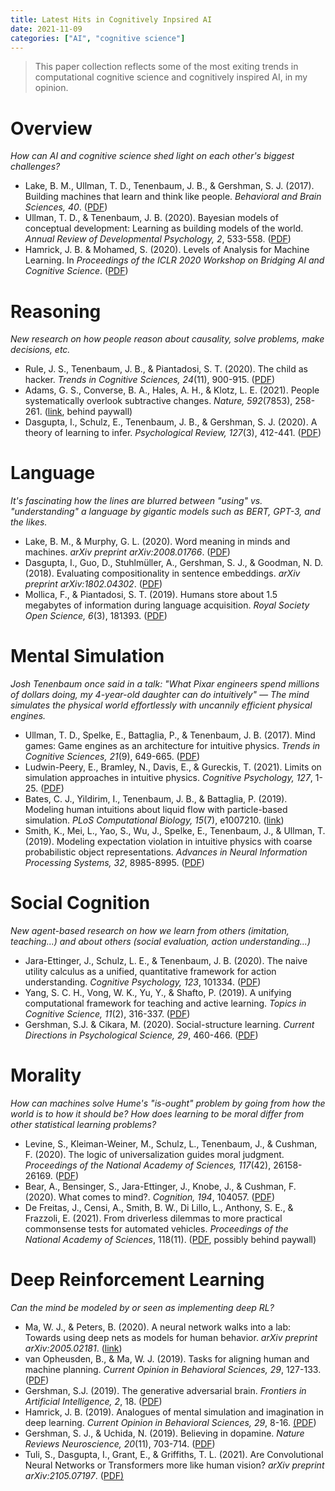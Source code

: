 ```yaml
---
title: Latest Hits in Cognitively Inpsired AI
date: 2021-11-09
categories: ["AI", "cognitive science"]
---
```


> This paper collection reflects some of the most exiting trends in computational cognitive science and cognitively inspired AI, in my opinion.


# Overview

*How can AI and cognitive science shed light on each other's biggest challenges?* 

- Lake, B. M., Ullman, T. D., Tenenbaum, J. B., & Gershman, S. J. (2017). Building machines that learn and think like people. *Behavioral and Brain Sciences, 40*. ([PDF](https://www.cambridge.org/core/services/aop-cambridge-core/content/view/A9535B1D745A0377E16C590E14B94993/S0140525X16001837a.pdf/building-machines-that-learn-and-think-like-people.pdf))
- Ullman, T. D., & Tenenbaum, J. B. (2020). Bayesian models of conceptual development: Learning as building models of the world. *Annual Review of Developmental Psychology, 2*, 533-558. ([PDF](https://sci-hub.se/https://www.annualreviews.org/doi/abs/10.1146/annurev-devpsych-121318-084833))
- Hamrick, J. B. & Mohamed, S. (2020). Levels of Analysis for Machine Learning. In *Proceedings of the ICLR 2020 Workshop on Bridging AI and Cognitive Science*. ([PDF](https://arxiv.org/pdf/2004.05107.pdf))


# Reasoning

*New research on how people reason about causality, solve problems, make decisions, etc.*

- Rule, J. S., Tenenbaum, J. B., & Piantadosi, S. T. (2020). The child as hacker. *Trends in Cognitive Sciences, 24*(11), 900-915. ([PDF](http://colala.berkeley.edu/papers/rule2020child.pdf))
- Adams, G. S., Converse, B. A., Hales, A. H., & Klotz, L. E. (2021). People systematically overlook subtractive changes. *Nature, 592*(7853), 258-261. ([link](https://www.nature.com/articles/s41586-021-03380-y), behind paywall)
- Dasgupta, I., Schulz, E., Tenenbaum, J. B., & Gershman, S. J. (2020). A theory of learning to infer. *Psychological Review, 127*(3), 412-441. ([PDF](https://www.biorxiv.org/content/biorxiv/early/2019/10/23/644534.full.pdf))

# Language

*It's fascinating how the lines are blurred between "using" vs. "understanding" a language by gigantic models such as BERT, GPT-3, and the likes.*

- Lake, B. M., & Murphy, G. L. (2020). Word meaning in minds and machines. *arXiv preprint arXiv:2008.01766*. ([PDF](https://arxiv.org/pdf/2008.01766.pdf))
- Dasgupta, I., Guo, D., Stuhlmüller, A., Gershman, S. J., & Goodman, N. D. (2018). Evaluating compositionality in sentence embeddings. *arXiv preprint arXiv:1802.04302*. ([PDF](https://arxiv.org/pdf/1802.04302.pdf))
- Mollica, F., & Piantadosi, S. T. (2019). Humans store about 1.5 megabytes of information during language acquisition. *Royal Society Open Science, 6*(3), 181393. ([PDF](https://royalsocietypublishing.org/doi/pdf/10.1098/rsos.181393))

# Mental Simulation

*Josh Tenenbaum once said in a talk: "What Pixar engineers spend millions of dollars doing, my 4-year-old daughter can do intuitively" — The mind simulates the physical world effortlessly with uncannily efficient physical engines.*

- Ullman, T. D., Spelke, E., Battaglia, P., & Tenenbaum, J. B. (2017). Mind games: Game engines as an architecture for intuitive physics. *Trends in Cognitive Sciences, 21*(9), 649-665. ([PDF](https://cocodev.fas.harvard.edu/publications/mind-games-game-engines-as-an-architecture-for-intuitive-physics/2017-ullman-mind.pdf))
- Ludwin-Peery, E., Bramley, N., Davis, E., & Gureckis, T. (2021). Limits on simulation approaches in intuitive physics. *Cognitive Psychology, 127*, 1-25. ([PDF](https://files.osf.io/v1/resources/xhzuc/providers/osfstorage/600b1b83b6416f00abb06ea4?format=pdf&action=download&direct&version=1))
- Bates, C. J., Yildirim, I., Tenenbaum, J. B., & Battaglia, P. (2019). Modeling human intuitions about liquid flow with particle-based simulation. *PLoS Computational Biology, 15*(7), e1007210. ([link](https://journals.plos.org/ploscompbiol/article?id=10.1371/journal.pcbi.1007210&rev=1))
- Smith, K., Mei, L., Yao, S., Wu, J., Spelke, E., Tenenbaum, J., & Ullman, T. (2019). Modeling expectation violation in intuitive physics with coarse probabilistic object representations. *Advances in Neural Information Processing Systems, 32*, 8985-8995. ([PDF](https://cocodev.netlify.app/publications/modeling-expectation-violation-in-intuitive-physics-with-coarse-probabilistic-object-representations/2019-smith-modeling.pdf))

# Social Cognition

*New agent-based research on how we learn from others (imitation, teaching...) and about others (social evaluation, action understanding...)*

- Jara-Ettinger, J., Schulz, L. E., & Tenenbaum, J. B. (2020). The naive utility calculus as a unified, quantitative framework for action understanding. *Cognitive Psychology, 123*, 101334. ([PDF](https://compdevlab.yale.edu/docs/2020/cogpsych_NUC.pdf))
- Yang, S. C. H., Vong, W. K., Yu, Y., & Shafto, P. (2019). A unifying computational framework for teaching and active learning. *Topics in Cognitive Science, 11*(2), 316-337. ([PDF](http://scottchenghsinyang.com/paper/Yang-TOPICS-2019.pdf))
- Gershman, S.J. & Cikara, M. (2020). Social-structure learning. *Current Directions in Psychological Science, 29*, 460-466. ([PDF](https://gershmanlab.com/pubs/GershmanCikara20.pdf))

# Morality

*How can machines solve Hume's "is-ought" problem by going from how the world is to how it should be? How does learning to be moral differ from other statistical learning problems?* 

- Levine, S., Kleiman-Weiner, M., Schulz, L., Tenenbaum, J., & Cushman, F. (2020). The logic of universalization guides moral judgment. *Proceedings of the National Academy of Sciences, 117*(42), 26158-26169. ([PDF](https://www.pnas.org/content/pnas/117/42/26158.full.pdf))
- Bear, A., Bensinger, S., Jara-Ettinger, J., Knobe, J., & Cushman, F. (2020). What comes to mind?. *Cognition, 194*, 104057. ([PDF](https://compdevlab.yale.edu/docs/2019/2019_Cognition_WTCM.pdf))
- De Freitas, J., Censi, A., Smith, B. W., Di Lillo, L., Anthony, S. E., & Frazzoli, E. (2021). From driverless dilemmas to more practical commonsense tests for automated vehicles. *Proceedings of the National Academy of Sciences*, 118(11). ([PDF](https://www.pnas.org/content/pnas/118/11/e2010202118.full.pdf?casa_token=3xxZ1Apqf0MAAAAA:5LEZJ4i9JjPMLLiMDHUqZONQYSCTRFGaSSBI9xNbenPi0oeDFKNgOszUwiSZDx83WqErbXriZ9ThkA), possibly behind paywall)

# Deep Reinforcement Learning

*Can the mind be modeled by or seen as implementing deep RL?*

- Ma, W. J., & Peters, B. (2020). A neural network walks into a lab: Towards using deep nets as models for human behavior. *arXiv preprint arXiv:2005.02181*. ([link](https://arxiv.org/abs/2005.02181))
- van Opheusden, B., & Ma, W. J. (2019). Tasks for aligning human and machine planning. *Current Opinion in Behavioral Sciences, 29*, 127-133. ([PDF](https://sci-hub.se/https://www.sciencedirect.com/science/article/pii/S2352154619300622?casa_token=zQjqC3CbyK0AAAAA:jl0QU84JLItaNgsHc937CC_K2PnKM9QcTEi_-QomnlTq5JDcd6VQAE-7kow4KIzSh4SKHbf-BQ))
- Gershman, S.J. (2019). The generative adversarial brain. *Frontiers in Artificial Intelligence, 2*, 18. ([PDF](https://gershmanlab.com/pubs/GenerativeAdversarialBrain.pdf))
- Hamrick, J. B. (2019). Analogues of mental simulation and imagination in deep learning. *Current Opinion in Behavioral Sciences, 29*, 8-16. [(PDF](https://openreview.net/pdf/92f0fd3bd354f93e3a24aa0fe4cb4a49b48c996c.pdf))
- Gershman, S. J., & Uchida, N. (2019). Believing in dopamine. *Nature Reviews Neuroscience, 20*(11), 703-714. ([PDF](https://gershmanlab.com/pubs/GershmanUchida19.pdf))
- Tuli, S., Dasgupta, I., Grant, E., & Griffiths, T. L. (2021). Are Convolutional Neural Networks or Transformers more like human vision? *arXiv preprint arXiv:2105.07197*. ([PDF)](https://arxiv.org/pdf/2105.07197.pdf)